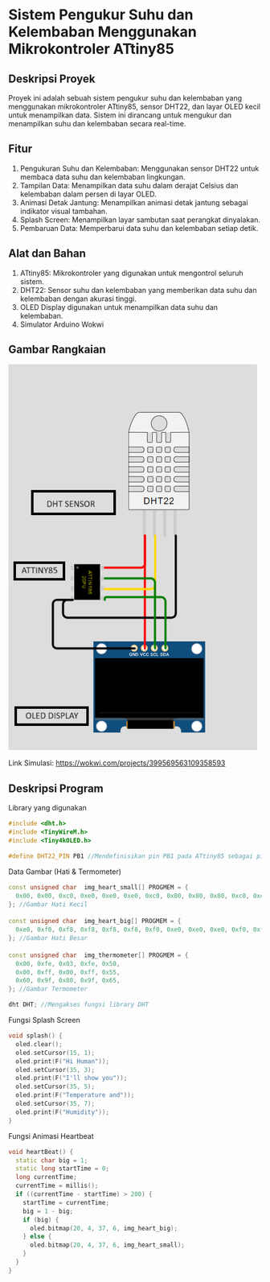 # Sistem Pengukur Suhu dan Kelembaban Menggunakan Mikrokontroler ATtiny85

## Deskripsi Proyek
Proyek ini adalah sebuah sistem pengukur suhu dan kelembaban yang menggunakan mikrokontroler ATtiny85, sensor DHT22, dan layar OLED kecil untuk menampilkan data. Sistem ini dirancang untuk mengukur dan menampilkan suhu dan kelembaban secara real-time.

## Fitur

1. Pengukuran Suhu dan Kelembaban: Menggunakan sensor DHT22 untuk membaca data suhu dan kelembaban lingkungan.
2. Tampilan Data: Menampilkan data suhu dalam derajat Celsius dan kelembaban dalam persen di layar OLED.
3. Animasi Detak Jantung: Menampilkan animasi detak jantung sebagai indikator visual tambahan.
4. Splash Screen: Menampilkan layar sambutan saat perangkat dinyalakan.
5. Pembaruan Data: Memperbarui data suhu dan kelembaban setiap detik.

## Alat dan Bahan
1. ATtiny85: Mikrokontroler yang digunakan untuk mengontrol seluruh sistem.
2. DHT22: Sensor suhu dan kelembaban yang memberikan data suhu dan kelembaban dengan akurasi tinggi.
3. OLED Display digunakan untuk menampilkan data suhu dan kelembaban.
4. Simulator Arduino Wokwi

## Gambar Rangkaian
![alt text](https://github.com/kevinhardiansites/arduinoproject2/blob/main/Daftar%20Gambar/dalam%20keadaan%20mati.png?raw=true)

Link Simulasi: https://wokwi.com/projects/399569563109358593

## Deskripsi Program

Library yang digunakan

```cpp
#include <dht.h>
#include <TinyWireM.h>
#include <Tiny4kOLED.h>
```

```cpp
#define DHT22_PIN PB1 //Mendefinisikan pin PB1 pada ATtiny85 sebagai pin untuk sensor DHT22.
```

Data Gambar (Hati & Termometer)
```cpp
const unsigned char  img_heart_small[] PROGMEM = {
  0x00, 0x00, 0xc0, 0xe0, 0xe0, 0xe0, 0xc0, 0x80, 0x80, 0x80, 0xc0, 0xe0, 0xe0, 0xe0, 0xc0, 0x00, 0x00, 0x00, 0x00, 0x00, 0x01, 0x03, 0x07, 0x0f, 0x1f, 0x3f, 0x1f, 0x0f, 0x07, 0x03, 0x01, 0x00, 0x00, 0x00
}; //Gambar Hati Kecil

const unsigned char  img_heart_big[] PROGMEM = {
  0xe0, 0xf0, 0xf8, 0xf8, 0xf8, 0xf8, 0xf0, 0xe0, 0xe0, 0xe0, 0xf0, 0xf8, 0xf8, 0xf8, 0xf8, 0xf0, 0xe0, 0x00, 0x01, 0x03, 0x07, 0x0f, 0x1f, 0x3f, 0x7f, 0xff, 0x7f, 0x3f, 0x1f, 0x0f, 0x07, 0x03, 0x01, 0x00
}; //Gambar Hati Besar

const unsigned char  img_thermometer[] PROGMEM = {
  0x00, 0xfe, 0x03, 0xfe, 0x50,
  0x00, 0xff, 0x00, 0xff, 0x55,
  0x60, 0x9f, 0x80, 0x9f, 0x65,
}; //Gambar Termometer
```
```cpp
dht DHT; //Mengakses fungsi library DHT
```

Fungsi Splash Screen
```cpp
void splash() {
  oled.clear();
  oled.setCursor(15, 1);
  oled.print(F("Hi Human"));
  oled.setCursor(35, 3);
  oled.print(F("I'll show you"));
  oled.setCursor(35, 5);
  oled.print(F("Temperature and"));
  oled.setCursor(35, 7);
  oled.print(F("Humidity"));
}
```

Fungsi Animasi Heartbeat
```cpp
void heartBeat() {
  static char big = 1;
  static long startTime = 0;
  long currentTime;
  currentTime = millis();
  if ((currentTime - startTime) > 200) {
    startTime = currentTime;
    big = 1 - big;
    if (big) {
      oled.bitmap(20, 4, 37, 6, img_heart_big);
    } else {
      oled.bitmap(20, 4, 37, 6, img_heart_small);
    }
  }
}
```

